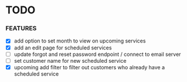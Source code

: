 # TODO

### FEATURES
- [x] add option to set month to view on upcoming services
- [x] add an edit page for scheduled services
- [ ] update forgot and reset password endpoint / connect to email server
- [ ] set customer name for new scheduled service
- [x] upcoming add filter to filter out customers who already have a scheduled service